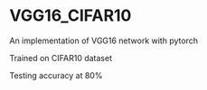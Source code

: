 # VGG16_CIFAR10
An implementation of VGG16 network with pytorch

Trained on CIFAR10 dataset

Testing accuracy at 80%

